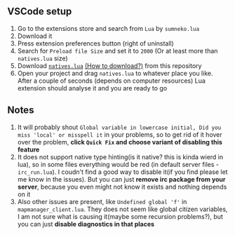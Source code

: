 ## VSCode setup

1. Go to the extensions store and search from `Lua` by `sumneko.lua`
2. Download it 
3. Press extension preferences button (right of uninstall)
4. Search for `Preload file Size` and set it to `2000` (Or at least more than `natives.lua` size)
5. Download [`natives.lua`](https://raw.githubusercontent.com/depozzyx/citizen-autocomplete/main/natives.lua) [(How to download?)](https://github.com/depozzyx/citizen-autocomplete/blob/main/how-to-download.md) from this repository
6. Open your project and drag `natives.lua` to whatever place you like. After a couple of seconds (depends on computer resources) Lua extension should analyse it and you are ready to go

## Notes

1. It will probably shout `Global variable in lowercase initial, Did you miss 'local' or misspell it` in your problems, so to get rid of it hover over the problem, __click `Quick Fix` and choose variant of disabling this feature__
2. It does not support native type hinting(is it native? this is kinda wierd in lua), so in some files everything would be red (in default server files - `irc_run.lua`). I coudn't find a good way to disable it(if you find please let me know in the issues). But you can just __remove irc package from your server__, because you even might not know it exists and nothing depends on it
3. Also other issues are present, like `Undefined global 'f'` in `mapmanager_client.lua`. They does not seem like global citizen variables, I am not sure what is causing it(maybe some recursion problems?), but you can just __disable diagnostics in that places__
